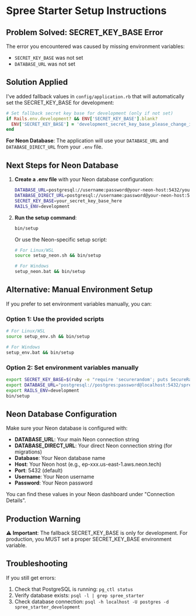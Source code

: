 # Spree Starter Setup Instructions

## Problem Solved: SECRET_KEY_BASE Error

The error you encountered was caused by missing environment variables:
- `SECRET_KEY_BASE` was not set
- `DATABASE_URL` was not set

## Solution Applied

I've added fallback values in `config/application.rb` that will automatically set the SECRET_KEY_BASE for development:

```ruby
# Set fallback secret key base for development (only if not set)
if Rails.env.development? && ENV['SECRET_KEY_BASE'].blank?
  ENV['SECRET_KEY_BASE'] = 'development_secret_key_base_please_change_in_production'
end
```

**For Neon Database**: The application will use your `DATABASE_URL` and `DATABASE_DIRECT_URL` from your `.env` file.

## Next Steps for Neon Database

1. **Create a .env file** with your Neon database configuration:
   ```bash
   DATABASE_URL=postgresql://username:password@your-neon-host:5432/your-database-name
   DATABASE_DIRECT_URL=postgresql://username:password@your-neon-host:5432/your-database-name
   SECRET_KEY_BASE=your_secret_key_base_here
   RAILS_ENV=development
   ```

2. **Run the setup command**:
   ```bash
   bin/setup
   ```

   Or use the Neon-specific setup script:
   ```bash
   # For Linux/WSL
   source setup_neon.sh && bin/setup
   
   # For Windows
   setup_neon.bat && bin/setup
   ```

## Alternative: Manual Environment Setup

If you prefer to set environment variables manually, you can:

### Option 1: Use the provided scripts
```bash
# For Linux/WSL
source setup_env.sh && bin/setup

# For Windows
setup_env.bat && bin/setup
```

### Option 2: Set environment variables manually
```bash
export SECRET_KEY_BASE=$(ruby -e "require 'securerandom'; puts SecureRandom.hex(64)")
export DATABASE_URL="postgresql://postgres:password@localhost:5432/spree_starter_development"
export RAILS_ENV=development
bin/setup
```

## Neon Database Configuration

Make sure your Neon database is configured with:
- **DATABASE_URL**: Your main Neon connection string
- **DATABASE_DIRECT_URL**: Your direct Neon connection string (for migrations)
- **Database**: Your Neon database name
- **Host**: Your Neon host (e.g., ep-xxx.us-east-1.aws.neon.tech)
- **Port**: 5432 (default)
- **Username**: Your Neon username
- **Password**: Your Neon password

You can find these values in your Neon dashboard under "Connection Details".

## Production Warning

⚠️ **Important**: The fallback SECRET_KEY_BASE is only for development. For production, you MUST set a proper SECRET_KEY_BASE environment variable.

## Troubleshooting

If you still get errors:
1. Check that PostgreSQL is running: `pg_ctl status`
2. Verify database exists: `psql -l | grep spree_starter`
3. Check database connection: `psql -h localhost -U postgres -d spree_starter_development`
